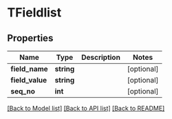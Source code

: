 # TFieldlist

## Properties
Name | Type | Description | Notes
------------ | ------------- | ------------- | -------------
**field_name** | **string** |  | [optional] 
**field_value** | **string** |  | [optional] 
**seq_no** | **int** |  | [optional] 

[[Back to Model list]](../README.md#documentation-for-models) [[Back to API list]](../README.md#documentation-for-api-endpoints) [[Back to README]](../README.md)


